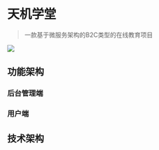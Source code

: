 # 天机学堂

>一款基于微服务架构的B2C类型的在线教育项目

![](https://img.shields.io/badge/MySQL-5.7-brightgreen)
## 功能架构
### 后台管理端

### 用户端
## 技术架构



